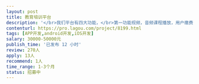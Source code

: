 ```yaml
---                
layout: post       
title: 教育培训平台           
description: '</br>我们平台有四大功能，</br>第一功能视频，音频课程播放，用户缴费观看和听课。</br>第二功能直播功能；老师在线直播课程，学生缴费进去直播观看。</br>第三功能商城功能   平台在线图书商城，用户在线购买商品。</br>第四功能听故事讲故事；用户可以在这里听故事，也可以讲故事并上传，有粉丝，点赞，收藏等功能。</br>'     
contenturl: https://pro.lagou.com/project/8199.html      
tags: [APP开发,android开发,iOS开发]            
salary: 30000-50000元          
publish_time: '已发布 12 小时'         
review: 270人                   
apply: 13人                   
recommend: 1人                   
time_range: 1-3个月              
status: 招募中                  
---                 
```

